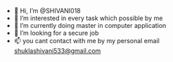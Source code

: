 - 👋 Hi, I’m @SHIVANI018
- 👀 I’m interested in every task which possible by me
- 🌱 I’m currently doing master in computer application
- 💞️ I’m looking for a secure job
- 📫 you cant contact with me by my personal email shuklashivani533@gmail.com

<!---
SHIVANI018/SHIVANI018 is a ✨ special ✨ repository because its `README.md` (this file) appears on your GitHub profile.
You can click the Preview link to take a look at your changes.
--->
